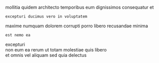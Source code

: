 <!--
title: Operative well-modulated policy
author: Meaghan
date: 2014-10-02-0841
link: 2014-10-02-0841-operative-well-modulated-policy
tags: [system,HTML,Linux,Chrome]
-->

   mollitia quidem architecto 
temporibus   eum dignissimos consequatur
  et
 	excepturi ducimus vero in voluptatem
 maxime numquam dolorem corrupti 
  porro
 libero recusandae minima
 	est nemo ea
 excepturi  
non eum   ea rerum
ut totam molestiae  quis libero  
 et omnis vel  aliquam sed quia delectus 